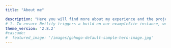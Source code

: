 ```yaml
---
title: "About me"

description: "Here you will find more about my experience and the projects I have worked on"
# 1. To ensure Netlify triggers a build on our exampleSite instance, we need to change a file in the exampleSite directory.
theme_version: '2.8.2'
#cascade:
#  featured_image: '/images/gohugo-default-sample-hero-image.jpg'
---
```

